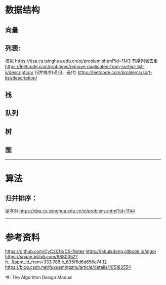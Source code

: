 # 数据结构

## 向量

## 列表:
模拟
https://dsa.cs.tsinghua.edu.cn/oj/problem.shtml?id=1143
有序列表去重
https://leetcode.com/problems/remove-duplicates-from-sorted-list-ii/description/
归并排序(递归，迭代)
https://leetcode.com/problems/sort-list/description/

## 栈

## 队列

## 树

## 图

--- 

# 算法

## 归并排序：
逆序对
https://dsa.cs.tsinghua.edu.cn/oj/problem.shtml?id=1144


---

# 参考资料
https://github.com/CyC2018/CS-Notes
https://labuladong.gitbook.io/algo/
https://space.bilibili.com/9880352?fr...&spm_id_from=333.788.b_636f6d6d656e74.12
https://blog.csdn.net/fuxuemingzhu/article/details/105183554

书:
The Algorithm Design Manual
